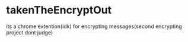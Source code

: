 # takenTheEncryptOut
its a chrome extention(idk) for encrypting messages(second encrypting project dont judge)
